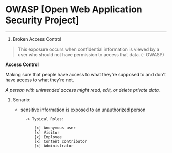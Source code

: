 # OWASP [Open Web Application Security Project]
---


1. Broken Access Control 

> This exposure occurs when confidential information is viewed by a user who should not have permission to access that data. (- OWASP)

**Access Control** 

Making sure that people have access to what they're supposed to and don't have access to what they're not.

*A person with unintended access might read, edit, or delete private data.*

1. Senario:

    - sensitive information is exposed to an unauthorized person
        
            -> Typical Roles:

                [x] Anonymous user
                [x] Visitor
                [x] Employee
                [x] Content contributor 
                [x] Administrator

    
    


